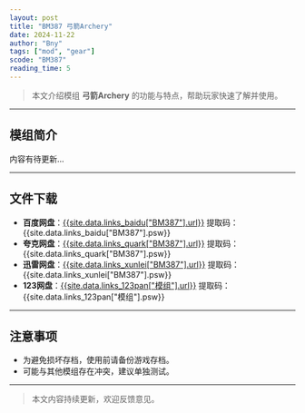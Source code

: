 ```yaml
---
layout: post
title: "BM387 弓箭Archery"
date: 2024-11-22
author: "Bny"
tags: ["mod", "gear"]
scode: "BM387"
reading_time: 5
---
```


> 本文介绍模组 **弓箭Archery** 的功能与特点，帮助玩家快速了解并使用。

---

## 模组简介

内容有待更新...

---

## 文件下载
- **百度网盘**：[{{site.data.links_baidu["BM387"].url}}]({{site.data.links_baidu["BM387"].url}}) 提取码：{{site.data.links_baidu["BM387"].psw}}
- **夸克网盘**：[{{site.data.links_quark["BM387"].url}}]({{site.data.links_quark["BM387"].url}}) 提取码：{{site.data.links_quark["BM387"].psw}}
- **迅雷网盘**：[{{site.data.links_xunlei["BM387"].url}}]({{site.data.links_xunlei["BM387"].url}}) 提取码：{{site.data.links_xunlei["BM387"].psw}}
- **123网盘**：[{{site.data.links_123pan["模组"].url}}]({{site.data.links_123pan["模组"].url}}) 提取码：{{site.data.links_123pan["模组"].psw}}

---

## 注意事项
- 为避免损坏存档，使用前请备份游戏存档。
- 可能与其他模组存在冲突，建议单独测试。

---

> 本文内容持续更新，欢迎反馈意见。
